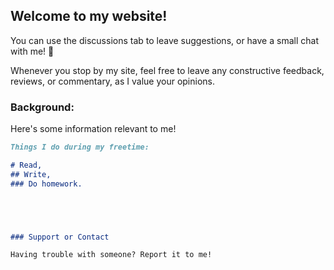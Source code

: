 ## Welcome to my website!

You can use the discussions tab to leave suggestions, or have a small chat with me! 🙂

Whenever you stop by my site, feel free to leave any constructive feedback, reviews, or commentary, as I value your opinions.

### Background:

Here's some information relevant to me!

```markdown
Things I do during my freetime:

# Read,
## Write,
### Do homework.





### Support or Contact

Having trouble with someone? Report it to me!
